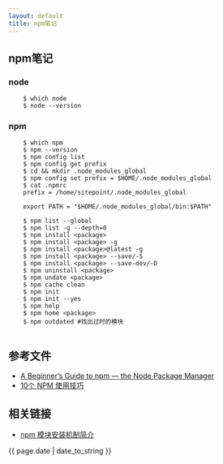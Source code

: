 ```yaml
---
layout: default
title: npm笔记
---
```

## npm笔记

### node

```
	$ which node
	$ node --version
```

### npm 

```
	$ which npm
	$ npm --version
	$ npm config list
	$ npm config get prefix
	$ cd && mkdir .node_modules_global
	$ npm config set prefix = $HOME/.node_modules_global
	$ cat .npmrc
	prefix = /home/sitepoint/.node_modules_global
	
	export PATH = "$HOME/.node_modules_global/bin:$PATH"
	
	$ npm list --global
	$ npm list -g --depth=0
	$ npm install <package>
	$ npm install <package> -g
	$ npm install <package>@latest -g
	$ npm install <package> --save/-S
	$ npm install <package> --save-dev/-D
	$ npm uninstall <package>
	$ npm undate <package>
	$ npm cache clean
	$ npm init
	$ npm init --yes
	$ npm help
	$ npm home <package>
	$ npm outdated #找出过时的模块
	
```

## 参考文件
- [A Beginner’s Guide to npm — the Node Package Manager](https://www.sitepoint.com/beginners-guide-node-package-manager/)
- [10个 NPM 使用技巧](https://github.com/dwqs/blog/issues/40?hmsr=toutiao.io&utm_medium=toutiao.io&utm_source=toutiao.io)
## 相关链接
- [npm 模块安装机制简介](http://www.ruanyifeng.com/blog/2016/01/npm-install.html)
<p>{{ page.date | date_to_string }}</p>